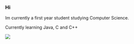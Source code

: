### Hi


Im currently a first year student studying Computer Science.

Currently learning Java, C and C++


<img src = https://www.codewars.com/users/Numb11/badges/large>
